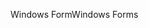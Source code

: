<span data-ttu-id="98e11-101">Windows Form</span><span class="sxs-lookup"><span data-stu-id="98e11-101">Windows Forms</span></span>